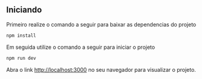 

## Iniciando

Primeiro realize o comando a seguir para baixar as dependencias do projeto

```bash
npm install
```

Em seguida utilize o comando a seguir para iniciar o projeto

```bash
npm run dev
```

Abra o link [http://localhost:3000](http://localhost:3000) no seu navegador para visualizar o projeto.



